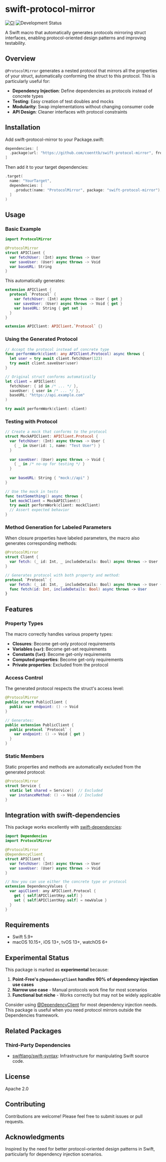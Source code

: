 # swift-protocol-mirror

[![CI](https://github.com/coenttb/swift-protocol-mirror/workflows/CI/badge.svg)](https://github.com/coenttb/swift-protocol-mirror/actions/workflows/ci.yml)
![Development Status](https://img.shields.io/badge/status-experimental-yellow.svg)

A Swift macro that automatically generates protocols mirroring struct interfaces, enabling protocol-oriented design patterns and improving testability.

## Overview

`@ProtocolMirror` generates a nested protocol that mirrors all the properties of your struct, automatically conforming the struct to this protocol. This is particularly useful for:

- **Dependency Injection**: Define dependencies as protocols instead of concrete types
- **Testing**: Easy creation of test doubles and mocks
- **Modularity**: Swap implementations without changing consumer code
- **API Design**: Cleaner interfaces with protocol constraints

## Installation

Add swift-protocol-mirror to your Package.swift:

```swift
dependencies: [
  .package(url: "https://github.com/coenttb/swift-protocol-mirror", from: "1.0.0")
]
```

Then add it to your target dependencies:

```swift
.target(
  name: "YourTarget",
  dependencies: [
    .product(name: "ProtocolMirror", package: "swift-protocol-mirror"),
  ]
)
```

## Usage

### Basic Example

```swift
import ProtocolMirror

@ProtocolMirror
struct APIClient {
  var fetchUser: (Int) async throws -> User
  var saveUser: (User) async throws -> Void
  var baseURL: String
}
```

This automatically generates:

```swift
extension APIClient {
  protocol `Protocol` {
    var fetchUser: (Int) async throws -> User { get }
    var saveUser: (User) async throws -> Void { get }
    var baseURL: String { get set }
  }
}

extension APIClient: APIClient.`Protocol` {}
```

### Using the Generated Protocol

```swift
// Accept the protocol instead of concrete type
func performWork(client: any APIClient.Protocol) async throws {
  let user = try await client.fetchUser(123)
  try await client.saveUser(user)
}

// Original struct conforms automatically
let client = APIClient(
  fetchUser: { id in /* ... */ },
  saveUser: { user in /* ... */ },
  baseURL: "https://api.example.com"
)

try await performWork(client: client)
```

### Testing with Protocol

```swift
// Create a mock that conforms to the protocol
struct MockAPIClient: APIClient.Protocol {
  var fetchUser: (Int) async throws -> User {
    { _ in User(id: 1, name: "Test User") }
  }
  
  var saveUser: (User) async throws -> Void {
    { _ in /* no-op for testing */ }
  }
  
  var baseURL: String { "mock://api" }
}

// Use the mock in tests
func testSomething() async throws {
  let mockClient = MockAPIClient()
  try await performWork(client: mockClient)
  // Assert expected behavior
}
```

### Method Generation for Labeled Parameters

When closure properties have labeled parameters, the macro also generates corresponding methods:

```swift
@ProtocolMirror
struct Client {
  var fetch: (_ id: Int, _ includeDetails: Bool) async throws -> User
}

// Generates protocol with both property and method:
protocol `Protocol` {
  var fetch: (_ id: Int, _ includeDetails: Bool) async throws -> User { get }
  func fetch(id: Int, includeDetails: Bool) async throws -> User
}
```

## Features

### Property Types

The macro correctly handles various property types:

- **Closures**: Become get-only protocol requirements
- **Variables (`var`)**: Become get-set requirements
- **Constants (`let`)**: Become get-only requirements  
- **Computed properties**: Become get-only requirements
- **Private properties**: Excluded from the protocol

### Access Control

The generated protocol respects the struct's access level:

```swift
@ProtocolMirror
public struct PublicClient {
  public var endpoint: () -> Void
}

// Generates:
public extension PublicClient {
  public protocol `Protocol` {
    var endpoint: () -> Void { get }
  }
}
```

### Static Members

Static properties and methods are automatically excluded from the generated protocol:

```swift
@ProtocolMirror
struct Service {
  static let shared = Service()  // Excluded
  var instanceMethod: () -> Void // Included
}
```

## Integration with swift-dependencies

This package works excellently with [swift-dependencies](https://github.com/pointfreeco/swift-dependencies):

```swift
import Dependencies
import ProtocolMirror

@ProtocolMirror
@DependencyClient
struct APIClient {
  var fetchUser: (Int) async throws -> User
  var saveUser: (User) async throws -> Void
}

// Now you can use either the concrete type or protocol
extension DependencyValues {
  var apiClient: any APIClient.Protocol {
    get { self[APIClientKey.self] }
    set { self[APIClientKey.self] = newValue }
  }
}
```

## Requirements

- Swift 5.9+
- macOS 10.15+, iOS 13+, tvOS 13+, watchOS 6+

## Experimental Status

This package is marked as **experimental** because:

1. **Point-Free's `@DependencyClient` handles 90% of dependency injection use cases**
2. **Narrow use case** - Manual protocols work fine for most scenarios
3. **Functional but niche** - Works correctly but may not be widely applicable

Consider using [@DependencyClient](https://github.com/pointfreeco/swift-dependencies) for most dependency injection needs. This package is useful when you need protocol mirrors outside the Dependencies framework.

## Related Packages

### Third-Party Dependencies

- [swiftlang/swift-syntax](https://github.com/swiftlang/swift-syntax): Infrastructure for manipulating Swift source code.

## License

Apache 2.0

## Contributing

Contributions are welcome! Please feel free to submit issues or pull requests.

## Acknowledgments

Inspired by the need for better protocol-oriented design patterns in Swift, particularly for dependency injection scenarios.
